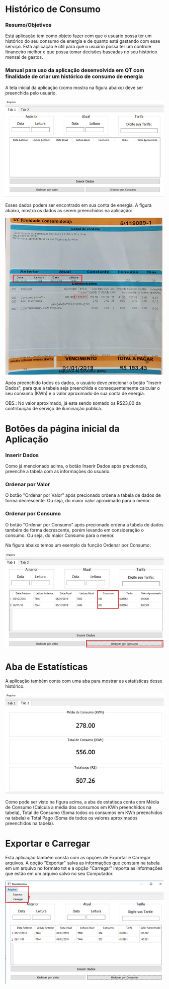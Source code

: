 # Histórico de Consumo

### Resumo/Objetivos

Está aplicação tem como objeto fazer com que o usuario possa ter um histórico do seu consumo de energia e de quanto está gastando com esse serviço. Está aplicação é útil para que o usuário possa ter um controle financeiro melhor e que possa tomar decisões baseadas no seu histórico mensal de gastos.

### Manual para uso da aplicação desenvolvida em QT com finalidade de criar um histórico de consumo de energia 

A tela inicial da aplicação (como mostra na figura abaixo) deve ser preenchida pelo usuário.

![](figuras/tela_inicial.JPG)

Esses dados podem ser encontrado em sua conta de energia. A figura abaixo, mostra os dados as serem preenchidos na aplicação:

![](figuras/conta_de_energia.png)

Após preenchido todos os dados, o usuário deve precionar o botão "Inserir Dados", para que a tebela seja preenchida e consequentemente calcular o seu consumo (KWh) e o valor aproximado de sua conta de energia.

OBS.: No valor aproximado, já esta sendo somado os R$23,00 da contribuição de serviço de iluminação pública.

# Botões da página inicial da Aplicação

### Inserir Dados

Como já mencionado acima, o botão Inserir Dados após precionado, preenche a tabela com as informações do usuário.

### Ordenar por Valor

O botão "Ordenar por Valor" após precionado ordena a tabela de dados de forma decrescente. Ou seja, do maior valor aproximado para o menor.

### Ordenar por Consumo

O botão "Ordenar por Consumo" após precionado ordena a tabela de dados também de forma decrescente, porém levando em consideração o consumo. Ou seja, do maior Consumo para o menor.

Na figura abaixo temos um exemplo da função Ordenar por Consumo:

![](figuras/ordenar_por_consumo.JPG)

# Aba de Estatísticas

A aplicação também conta com uma aba para mostrar as estatísticas desse histórico.

![](figuras/tela_de_estatisticas.JPG)

Como pode ser visto na figura acima, a aba de estatisca conta com Média de Consumo (Calcula a média dos consumos em KWh preenchidos na tabela), Total de Consumo (Soma todos os consumos em KWh preenchidos na tabela) e Total Pago (Soma de todos os valores aproximados preenchidos na tabela).

# Exportar e Carregar

Esta aplicação também consta com as opções de Exportar e Carregar arquivos. A opção "Exportar" salva as informações que constam na tabela em um arquivo no formato txt e a opção "Carregar" importa as informações que estão em um arquivo salvo no seu Computador.

![](figuras/arquivo.png)
